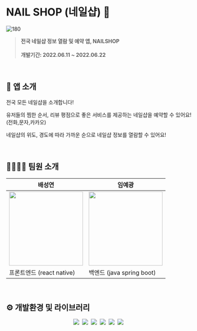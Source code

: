 # NAIL SHOP (네일샵) 💅
![180](https://user-images.githubusercontent.com/68287181/179356679-e7763c70-3c7d-4bd1-9c7b-8f052d4f740d.png)
<br/>
> __전국 네일샵 정보 열람 및 예약 앱, NAILSHOP <br/> <br/> 개발기간: 2022.06.11 ~ 2022.06.22__
<br/>

## 📱 앱 소개 

전국 모든 네일샵을 소개합니다!

유저들의 찜한 순서, 리뷰 평점으로 좋은 서비스를 제공하는 네일샵을 예약할 수 있어요! (전화,문자,카카오)

네일샵의 위도, 경도에 따라 가까운 순으로 네일샵 정보를 열람할 수 있어요!

<br/>

## 👨‍👩‍👧‍👦 팀원 소개
<div align="center">
 
 배성연 | 임예광
 --- | ---
 <img src="https://avatars.githubusercontent.com/u/68287181?v=4" style="width:200px;"/> | <img src="https://avatars.githubusercontent.com/u/56215323?v=1" style="width:200px;"/>
 프론트엔드 (react native) | 백엔드	(java spring boot)
</div>

<br/>

## ⚙️ 개발환경 및 라이브러리
<p align="center">
<img src="https://img.shields.io/badge/React Native-61DAFB?style=for-the-badge&logo=React&logoColor=white">&nbsp
<img src="https://img.shields.io/badge/Type Script-3178C6?style=for-the-badge&logo=TypeScript&logoColor=white">&nbsp
<img src="https://img.shields.io/badge/Xcode-147EFB?style=for-the-badge&logo=Xcode&logoColor=white">&nbsp
<img src="https://img.shields.io/badge/AndroidStudio-3DDC84?style=for-the-badge&logo=Android Studio&logoColor=white">&nbsp
<img src="https://img.shields.io/badge/styled components-DB7093?style=for-the-badge&logo=styled components&logoColor=white">&nbsp
<img src="https://img.shields.io/badge/spring boot-6DB33F?style=for-the-badge&logo=spring boot&logoColor=white">&nbsp

</p>



